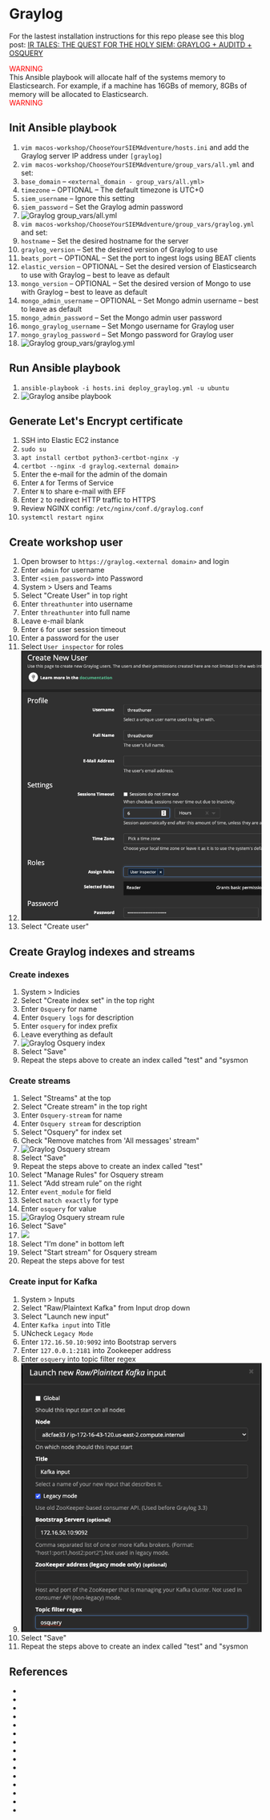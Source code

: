 # Graylog
For the lastest installation instructions for this repo please see this blog post: [IR TALES: THE QUEST FOR THE HOLY SIEM: GRAYLOG + AUDITD + OSQUERY](https://holdmybeersecurity.com/2021/02/04/ir-tales-the-quest-for-the-holy-siem-graylog-auditd-osquery/)

<span style="color: red"> WARNING </span></br>
This Ansible playbook will allocate half of the systems memory to Elasticsearch. For example, if a machine has 16GBs of memory, 8GBs of memory will be allocated to Elasticsearch.</br>
<span style="color: red"> WARNING </span>

## Init Ansible playbook
1. `vim macos-workshop/ChooseYourSIEMAdventure/hosts.ini` and add the Graylog server IP address under `[graylog]`
1. `vim macos-workshop/ChooseYourSIEMAdventure/group_vars/all.yml` and set:
  1. `base_domain` – `<external_domain - group_vars/all.yml>`
  1. `timezone` – OPTIONAL – The default timezone is UTC+0
  1. `siem_username` – Ignore this setting
  1. `siem_password` – Set the Graylog admin password
  1. ![Graylog group_vars/all.yml](https://holdmybeersecurity.com/wp-content/uploads/2021/01/Screen-Shot-2021-01-09-at-5.38.46-PM-300x173.png)
1. `vim macos-workshop/ChooseYourSIEMAdventure/group_vars/graylog.yml` and set:
  1. `hostname` – Set the desired hostname for the server
  1. `graylog_version` – Set the desired version of Graylog to use
  1. `beats_port` – OPTIONAL – Set the port to ingest logs using BEAT clients
  1. `elastic_version` – OPTIONAL – Set the desired version of Elasticsearch to use with Graylog – best to leave as default
  1. `mongo_version` – OPTIONAL – Set the desired version of Mongo to use with Graylog – best to leave as default
  1. `mongo_admin_username` – OPTIONAL – Set Mongo admin username – best to leave as default
  1. `mongo_admin_password` – Set the Mongo admin user password
  1. `mongo_graylog_username` – Set Mongo username for Graylog user
  1. `mongo_graylog_password` – Set Mongo password for Graylog user
  1. ![Graylog group_vars/graylog.yml](https://holdmybeersecurity.com/wp-content/uploads/2021/01/Screen-Shot-2021-01-26-at-6.32.24-PM.png)

## Run Ansible playbook
1. `ansible-playbook -i hosts.ini deploy_graylog.yml -u ubuntu`
  1. ![Graylog ansibe playbook](https://holdmybeersecurity.com/wp-content/uploads/2021/01/Screen-Shot-2021-01-20-at-1.46.58-AM-768x401.png)

## Generate Let's Encrypt certificate
1. SSH into Elastic EC2 instance
1. `sudo su`
1. `apt install certbot python3-certbot-nginx -y`
1. `certbot --nginx -d graylog.<external domain>`
  1. Enter the e-mail for the admin of the domain
  1. Enter `A` for Terms of Service
  1. Enter `N` to share e-mail with EFF
  1. Enter `2` to redirect HTTP traffic to HTTPS 
1. Review NGINX config: `/etc/nginx/conf.d/graylog.conf` 
1. `systemctl restart nginx`

## Create workshop user
1. Open browser to `https://graylog.<external domain>` and login
  1. Enter `admin` for username
  1. Enter `<siem_password>` into Password
1. System > Users and Teams
1. Select "Create User" in top right
  1. Enter `threathunter` into username
  1. Enter `threathunter` into full name
  1. Leave e-mail blank
  1. Enter `6` for user session timeout
  1. Enter a password for the user
  1. Select `User inspector` for roles
  1. ![Create Graylog workshop user](.img/graylog_user_create.png)
  1. Select "Create user"

## Create Graylog indexes and streams
### Create indexes
1. System > Indicies
1. Select "Create index set" in the top right
  1. Enter `Osquery` for name
  1. Enter `Osquery logs` for description
  1. Enter `osquery` for index prefix
  1. Leave everything as default
  1. ![Graylog Osquery index](https://holdmybeersecurity.com/wp-content/uploads/2021/01/Screen-Shot-2021-01-27-at-5.21.42-PM-300x280.png)
  1. Select "Save"
1. Repeat the steps above to create an index called "test" and "sysmon

### Create streams
1. Select "Streams" at the top
  1. Select "Create stream" in the top right
  1. Enter `Osquery-stream` for name
  1. Enter `Osquery stream` for description
  1. Select "Osquery" for index set
  1. Check "Remove matches from 'All messages' stream"
  1. ![Graylog Osquery stream](https://holdmybeersecurity.com/wp-content/uploads/2021/01/Screen-Shot-2021-01-27-at-5.26.35-PM-300x228.png)
  1. Select "Save"
1. Repeat the steps above to create an index called "test" 
1. Select "Manage Rules" for Osquery stream
1. Select “Add stream rule” on the right
  1. Enter `event_module` for field
  1. Select `match exactly` for type
  1. Enter `osquery` for value
  1. ![Graylog Osquery stream rule](https://holdmybeersecurity.com/wp-content/uploads/2021/01/Screen-Shot-2021-01-27-at-5.30.41-PM-300x260.png)
  1. Select "Save"
  1. ![](https://holdmybeersecurity.com/wp-content/uploads/2021/01/Screen-Shot-2021-01-27-at-5.31.15-PM-249x300.png)
1. Select "I’m done" in bottom left
1. Select "Start stream" for Osquery stream
1. Repeat the steps above for test

### Create input for Kafka
1. System > Inputs
1. Select "Raw/Plaintext Kafka" from Input drop down
1. Select "Launch new input"
  1. Enter `Kafka input` into Title
  1. UNcheck `Legacy Mode`
  1. Enter `172.16.50.10:9092` into Bootstrap servers
  1. Enter `127.0.0.1:2181` into Zookeeper address
  1. Enter `osquery` into topic filter regex
  1. ![graylog_kafka_input](../.img/graylog_kafka_input.png)
  1. Select "Save"
1. Repeat the steps above to create an index called "test" and "sysmon



## References
* []()
* []()
* []()
* []()
* []()
* []()
* []()
* []()
* []()
* []()
* []()
* []()
* []()
* []()
* []()